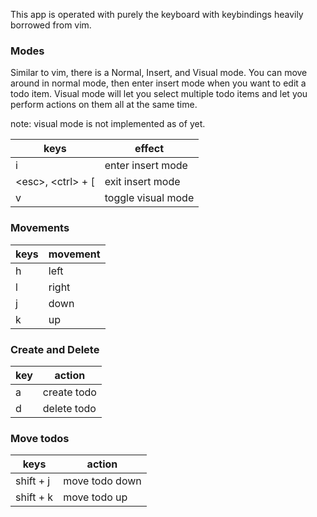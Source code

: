 This app is operated with purely the keyboard with keybindings heavily borrowed from vim. 
### Modes
Similar to vim, there is a Normal, Insert, and Visual mode. You can move around in normal mode, then enter insert mode when you want to edit a todo item. Visual mode will let you select multiple todo items and let you perform actions on them all at the same time.

note: visual mode is not implemented as of yet.

| keys | effect |
| --------------- | ---------------- |
| i               | enter insert mode|
| \<esc\>, \<ctrl\> + [ | exit insert mode |
| v               | toggle visual mode |

### Movements
| keys | movement |
| --------------- | ---------------- |
| h | left |
| l | right |
| j | down |
| k | up |

### Create and Delete
| key | action |
| --------------- | ---------------- |
| a | create todo |
| d | delete todo |

### Move todos
| keys | action |
| --------------- | ---------------- |
| shift + j | move todo down |
| shift + k | move todo up |
